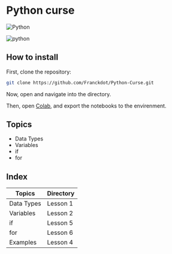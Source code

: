 # Python curse

![Python](https://cdn.computerhoy.com/sites/navi.axelspringer.es/public/media/image/2023/04/raspberry-lanza-editor-codigo-aprender-python-lenguaje-ia-3008158.jpg)

![python](https://img.shields.io/pypi/pyversions/:packageName)

## How to install

First, clone the repository:

```bash
git clone https://github.com/Franckdot/Python-Curse.git
```

Now, open and navigate into the directory.

Then, open [Colab](https://colab.research.google.com/), and export the notebooks to the envirenment.

## Topics

- Data Types
- Variables
- if
- for

## Index

| Topics        | Directory     |
|---------------|---------------|
| Data Types    | Lesson 1      |
| Variables     | Lesson 2      |
| if            | Lesson 5      |
| for           | Lesson 6      |
| Examples      | Lesson 4      |